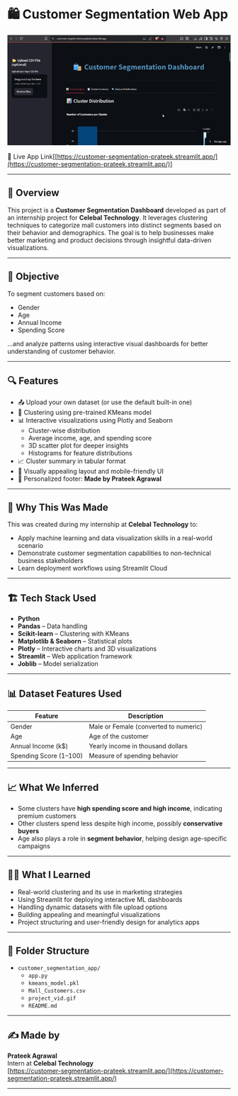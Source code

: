 # 🛍️ Customer Segmentation Web App

![Project Demo](project_video.gif)

🔗 Live App Link[[https://customer-segmentation-prateek.streamlit.app/](https://customer-segmentation-prateek.streamlit.app/)]

---

## 📌 Overview

This project is a **Customer Segmentation Dashboard** developed as part of an internship project for **Celebal Technology**. It leverages clustering techniques to categorize mall customers into distinct segments based on their behavior and demographics. The goal is to help businesses make better marketing and product decisions through insightful data-driven visualizations.

---

## 🎯 Objective

To segment customers based on:
- Gender
- Age
- Annual Income
- Spending Score

...and analyze patterns using interactive visual dashboards for better understanding of customer behavior.

---

## 🔍 Features

- 📤 Upload your own dataset (or use the default built-in one)
- 🤖 Clustering using pre-trained KMeans model
- 📊 Interactive visualizations using Plotly and Seaborn
  - Cluster-wise distribution
  - Average income, age, and spending score
  - 3D scatter plot for deeper insights
  - Histograms for feature distributions
- 📈 Cluster summary in tabular format
- 🎯 Visually appealing layout and mobile-friendly UI
- 👤 Personalized footer: **Made by Prateek Agrawal**

---

## 🧠 Why This Was Made

This was created during my internship at **Celebal Technology** to:
- Apply machine learning and data visualization skills in a real-world scenario
- Demonstrate customer segmentation capabilities to non-technical business stakeholders
- Learn deployment workflows using Streamlit Cloud

---

## 🏗️ Tech Stack Used

- **Python**
- **Pandas** – Data handling
- **Scikit-learn** – Clustering with KMeans
- **Matplotlib & Seaborn** – Statistical plots
- **Plotly** – Interactive charts and 3D visualizations
- **Streamlit** – Web application framework
- **Joblib** – Model serialization

---

## 📊 Dataset Features Used

| Feature                | Description                              |
|------------------------|------------------------------------------|
| Gender                 | Male or Female (converted to numeric)    |
| Age                   | Age of the customer                      |
| Annual Income (k$)    | Yearly income in thousand dollars         |
| Spending Score (1–100)| Measure of spending behavior             |

---

## 📈 What We Inferred

- Some clusters have **high spending score and high income**, indicating premium customers
- Other clusters spend less despite high income, possibly **conservative buyers**
- Age also plays a role in **segment behavior**, helping design age-specific campaigns

---

## 🧑‍🎓 What I Learned

- Real-world clustering and its use in marketing strategies
- Using Streamlit for deploying interactive ML dashboards
- Handling dynamic datasets with file upload options
- Building appealing and meaningful visualizations
- Project structuring and user-friendly design for analytics apps

---

## 📂 Folder Structure
- `customer_segmentation_app/`
  - `app.py`
  - `kmeans_model.pkl`
  - `Mall_Customers.csv`
  - `project_vid.gif`
  - `README.md`



---

## ✍️ Made by

**Prateek Agrawal**  
Intern at **Celebal Technology**  
[https://customer-segmentation-prateek.streamlit.app/](https://customer-segmentation-prateek.streamlit.app/)

---
